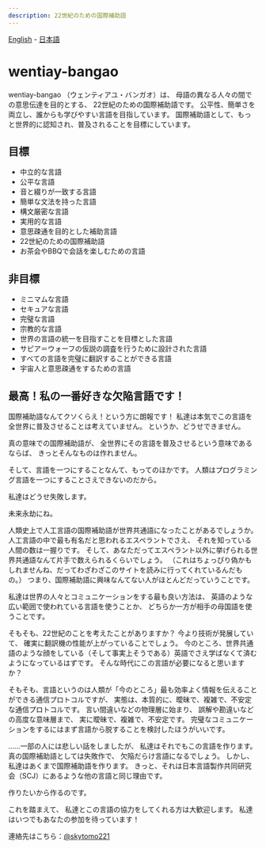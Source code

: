 ```yaml
---
description: 22世紀のための国際補助語
---
```


[English](../en/) - [日本語](../ja/)

# wentiay-bangao

wentiay-bangao （ウェンティアユ・バンガオ）は、 母語の異なる人々の間での意思伝達を目的とする、 22世紀のための国際補助語です。
公平性、簡単さを両立し、誰からも学びやすい言語を目指しています。
国際補助語として、もっと世界的に認知され、普及されることを目標にしています。

## 目標

- 中立的な言語
- 公平な言語
- 音と綴りが一致する言語
- 簡単な文法を持った言語
- 構文厳密な言語
- 実用的な言語
- 意思疎通を目的とした補助言語
- 22世紀のための国際補助語
- お茶会やBBQで会話を楽しむための言語

## 非目標

- ミニマムな言語
- セキュアな言語
- 完璧な言語
- 宗教的な言語
- 世界の言語の統一を目指すことを目標とした言語
- サピア＝ウォーフの仮説の調査を行うために設計された言語
- すべての言語を完璧に翻訳することができる言語
- 宇宙人と意思疎通をするための言語

## 最高！私の一番好きな欠陥言語です！

国際補助語なんてクソくらえ！という方に朗報です！
私達は本気でこの言語を全世界に普及させることは考えていません。
というか、どうせできません。

真の意味での国際補助語が、
全世界にその言語を普及させるという意味であるならば、
きっとそんなものは作れません。

そして、言語を一つにすることなんて、もってのほかです。
人類はプログラミング言語を一つにすることさえできないのだから。

私達はどうせ失敗します。

未来永劫にね。

人類史上で人工言語の国際補助語が世界共通語になったことがあるでしょうか。
人工言語の中で最も有名だと思われるエスペラントでさえ、
それを知っている人間の数は一握りです。
そして、あなただってエスペラント以外に挙げられる世界共通語なんて片手で数えられるくらいでしょう。
（これはちょっぴり偽かもしれませんね、だってわざわざこのサイトを読みに行ってくれているんだもの。）
つまり、国際補助語に興味なんてない人がほとんどだっていうことです。

私達は世界の人々とコミュニケーションをする最も良い方法は、
英語のような広い範囲で使われている言語を使うことか、
どちらか一方が相手の母国語を使うことです。

そもそも、22世紀のことを考えたことがありますか？
今より技術が発展していて、
確実に翻訳機の性能が上がっていることでしょう。
今のところ、世界共通語のような顔をしている（そして事実上そうである）英語でさえ学ばなくて済むようになっているはずです。
そんな時代にこの言語が必要になると思いますか？

そもそも、言語というのは人類が「今のところ」最も効率よく情報を伝えることができる通信プロトコルですが、
実態は、本質的に、曖昧で、複雑で、不安定な通信プロトコルです。
言い間違いなどの物理層に始まり、
誤解や勘違いなどの高度な意味層まで、
実に曖昧で、複雑で、不安定です。
完璧なコミュニケーションをするにはまず言語から脱することを検討したほうがいいです。

……一部の人には悲しい話をしましたが、
私達はそれでもこの言語を作ります。
真の国際補助語としては失敗作で、
欠陥だらけ言語になるでしょう。
しかし、私達はあくまで国際補助語を作ります。
きっと、それは日本言語製作共同研究会（SCJ）にあるような他の言語と同じ理由です。

作りたいから作るのです。

これを踏まえて、
私達とこの言語の協力をしてくれる方は大歓迎します。
私達はいつでもあなたの参加を待っています！

連絡先はこちら：[@skytomo221](https://twitter.com/skytomo221)
